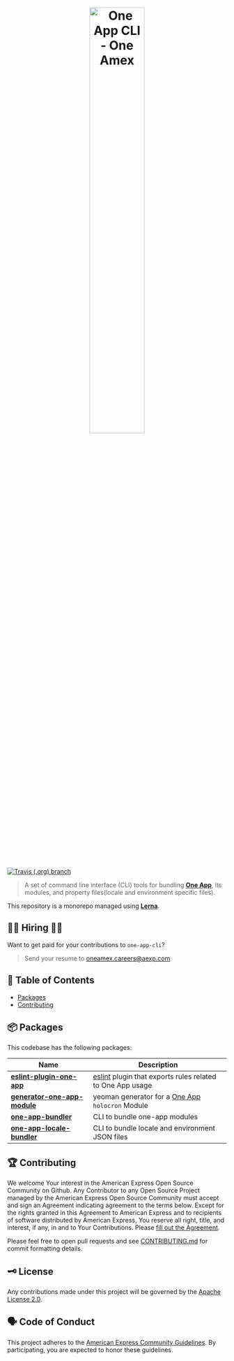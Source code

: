 <h1 align="center">
  <img src='https://github.com/americanexpress/one-app-cli/raw/master/one-app-cli.png' alt="One App CLI - One Amex" width='50%'/>
</h1>

[![Travis (.org) branch](https://img.shields.io/travis/americanexpress/one-app-cli/master)](https://travis-ci.org/americanexpress/one-app-cli)

> A set of command line interface (CLI) tools for bundling **[One App](https://github.com/americanexpress/one-app)**, its modules, and property files(locale and environment specific files).

This repository is a monorepo managed using **[Lerna](https://github.com/lerna/lerna)**. 

## 👩‍💻 Hiring 👨‍💻

Want to get paid for your contributions to `one-app-cli`?
> Send your resume to oneamex.careers@aexp.com

## 📖 Table of Contents

* [Packages](#-packages)
* [Contributing](#-contributing)

## 📦 Packages

This codebase has the following packages:

| Name                                                                                                      | Description                                                     |
| --------------------------------------------------------------------------------------------------------- | --------------------------------------------------------------- |
| **[eslint-plugin-one-app](./packages/eslint-plugin-one-app)** |[eslint](https://eslint.org/) plugin that exports rules related to One App usage
| **[generator-one-app-module](./packages/generator-one-app-module)** | yeoman generator for a [One App](https://github.com/americanexpress/one-app#modules) `holocron` Module      |
| **[one-app-bundler](./packages/one-app-bundler)**             | CLI to bundle one-app modules |
| **[one-app-locale-bundler](./packages/one-app-locale-bundler)**     | CLI to bundle locale and environment JSON files      |


## 🏆 Contributing

We welcome Your interest in the American Express Open Source Community on Github.
Any Contributor to any Open Source Project managed by the American Express Open
Source Community must accept and sign an Agreement indicating agreement to the
terms below. Except for the rights granted in this Agreement to American Express
and to recipients of software distributed by American Express, You reserve all
right, title, and interest, if any, in and to Your Contributions. Please [fill
out the Agreement](https://cla-assistant.io/americanexpress/one-app-cli).

Please feel free to open pull requests and see [CONTRIBUTING.md](./CONTRIBUTING.md) for commit formatting details.

## 🗝️ License

Any contributions made under this project will be governed by the [Apache License
2.0](./LICENSE.txt).

## 🗣️ Code of Conduct

This project adheres to the [American Express Community Guidelines](./CONTRIBUTING.md).
By participating, you are expected to honor these guidelines.
